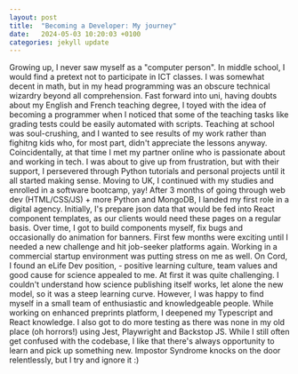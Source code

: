 ```yaml
---
layout: post
title:  "Becoming a Developer: My journey"
date:   2024-05-03 10:20:03 +0100
categories: jekyll update
---
```


Growing up, I never saw myself as a "computer person". In middle school, I would find a pretext not to participate in ICT classes. I was somewhat decent in math, but in my head programming was an obscure technical wizardry beyond all comprehension.
Fast forward into uni, having doubts about my English and French teaching degree, I toyed with the idea of becoming a programmer when I noticed that some of the teaching tasks like grading tests could be easily automated with scripts. Teaching at school was soul-crushing, and I wanted to see results of my work rather than fighitng kids who, for most part, didn't appreciate the lessons anyway. Coincidentally, at that time I met my partner online who is passionate about and working in tech. I was about to give up from frustration, but with their support, I persevered through Python tutorials and personal projects until it all started making sense. 
Moving to UK, I continued with my studies and enrolled in a software bootcamp, yay! After 3 months of going through web dev (HTML/CSS/JS) + more Python and MongoDB, I landed my first role in a digital agency. Initially, I's prepare json data that would be fed into React component templates, as our clients would need these pages on a regular basis. Over time, I got to build components myself, fix bugs and occasionally do animation for banners.
First few months were exciting until I needed a new challenge and hit job-seeker platforms again. Working in a commercial startup environment was putting stress on me as well. On Cord, I found an eLife Dev position, - positive learning culture, team values and good cause for science appealed to me. 
At first it was quite challenging. I couldn't understand how science publishing itself works, let alone the new model, so it was a steep learning curve. However, I was happy to find myself in a small team of enthusiastic and knowledgeable people. While working on enhanced preprints platform, I deepened my Typescript and React knowledge. I also got to do more testing as there was none in my old place (oh horrors!) using Jest, Playwright and Backstop JS. While I still often get confused with the codebase, I like that there's always opportunity to learn and pick up something new. Impostor Syndrome knocks on the door relentlessly, but I try and ignore it :)
